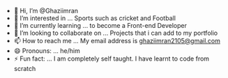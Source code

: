 - 👋 Hi, I’m @Ghaziimran
- 👀 I’m interested in ... Sports such as cricket and Football
- 🌱 I’m currently learning ... to become a Front-end Developer 
- 💞️ I’m looking to collaborate on ... Projects that i can add to my portfolio
- 📫 How to reach me ... My email address is ghaziimran2105@gmail.com
- 😄 Pronouns: ... he/him
- ⚡ Fun fact: ... I am completely self taught. I have learnt to code from scratch

<!---
Ghaziimran/Ghaziimran is a ✨ special ✨ repository because its `README.md` (this file) appears on your GitHub profile.
You can click the Preview link to take a look at your changes.
--->
